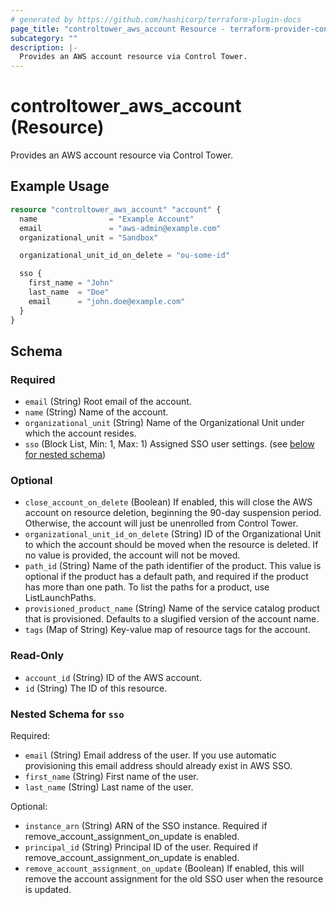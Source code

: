 ```yaml
---
# generated by https://github.com/hashicorp/terraform-plugin-docs
page_title: "controltower_aws_account Resource - terraform-provider-controltower"
subcategory: ""
description: |-
  Provides an AWS account resource via Control Tower.
---
```


# controltower_aws_account (Resource)

Provides an AWS account resource via Control Tower.

## Example Usage

```terraform
resource "controltower_aws_account" "account" {
  name                = "Example Account"
  email               = "aws-admin@example.com"
  organizational_unit = "Sandbox"

  organizational_unit_id_on_delete = "ou-some-id"

  sso {
    first_name = "John"
    last_name  = "Doe"
    email      = "john.doe@example.com"
  }
}
```

<!-- schema generated by tfplugindocs -->
## Schema

### Required

- `email` (String) Root email of the account.
- `name` (String) Name of the account.
- `organizational_unit` (String) Name of the Organizational Unit under which the account resides.
- `sso` (Block List, Min: 1, Max: 1) Assigned SSO user settings. (see [below for nested schema](#nestedblock--sso))

### Optional

- `close_account_on_delete` (Boolean) If enabled, this will close the AWS account on resource deletion, beginning the 90-day suspension period. Otherwise, the account will just be unenrolled from Control Tower.
- `organizational_unit_id_on_delete` (String) ID of the Organizational Unit to which the account should be moved when the resource is deleted. If no value is provided, the account will not be moved.
- `path_id` (String) Name of the path identifier of the product. This value is optional if the product has a default path, and required if the product has more than one path. To list the paths for a product, use ListLaunchPaths.
- `provisioned_product_name` (String) Name of the service catalog product that is provisioned. Defaults to a slugified version of the account name.
- `tags` (Map of String) Key-value map of resource tags for the account.

### Read-Only

- `account_id` (String) ID of the AWS account.
- `id` (String) The ID of this resource.

<a id="nestedblock--sso"></a>
### Nested Schema for `sso`

Required:

- `email` (String) Email address of the user. If you use automatic provisioning this email address should already exist in AWS SSO.
- `first_name` (String) First name of the user.
- `last_name` (String) Last name of the user.

Optional:

- `instance_arn` (String) ARN of the SSO instance. Required if remove_account_assignment_on_update is enabled.
- `principal_id` (String) Principal ID of the user. Required if remove_account_assignment_on_update is enabled.
- `remove_account_assignment_on_update` (Boolean) If enabled, this will remove the account assignment for the old SSO user when the resource is updated.
